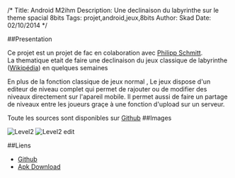 /*
Title: Android M2ihm
Description: Une declinaison du labyrinthe sur le theme spacial 8bits
Tags: projet,android,jeux,8bits
Author: Skad
Date: 02/10/2014
*/

##Presentation

Ce projet est un projet de fac en colaboration avec [Philipp Schmitt](http://lxl.io/about "Philipp Schmitt resume").  
La thematique etait de faire une declinaison du jeux classique de labyrinthe ([Wikipédia](http://fr.wikipedia.org/wiki/Jeu_de_labyrinthe "Wikipédia labyrinthe")) en quelques semaines

En plus de la fonction classique de jeux normal , Le jeux dispose d'un editeur de niveau complet qui permet de rajouter ou de modifier des niveaux directement sur l'apareil mobile.
Il permet aussi de faire un partage de niveaux entre les joueurs graçe à une fonction d'upload sur un serveur.  

Toute les sources sont disponibles sur [Github](https://github.com/skad/Android-M2IHM "github labyrinthe") 
##Images

![Level2](../content/images/android-m2ihm-leve2.png "Level2")
![Level2 edit](../content/images/android-m2ihm-leve2-edit.png "Level2 edit")

##Liens

 - [Github](https://github.com/skad/Android-M2IHM "github labyrinthe")
 - [Apk Download](https://github.com/skad/Android-M2IHM/releases/download/v1.0/Android-M2IHM.apk "Apk labyrinthe")
